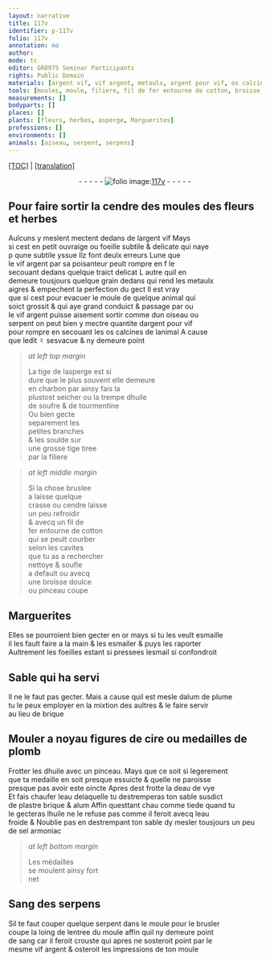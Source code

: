 ```yaml
---
layout: narrative
title: 117v
identifier: p-117v
folio: 117v
annotation: no
author:
mode: tc
editor: GR8975 Seminar Participants
rights: Public Domain
materials: [argent vif, vif argent, metaulx, argent pour vif, os calcines de lanimal, ☿, charbon, huile de soufre, tourmentine, soulde, cendre, fil de fer, cotton, or, esmaille, esmailer, esmail, alum de plume, brique, cire, plomb, huile, eau de vye, eau, plastre, alum, sel armoniac, Sang des serpens, sang]
tools: [moules, moule, filiere, fil de fer entourne de cotton, broisse, pinceau]
measurements: []
bodyparts: []
places: []
plants: [fleurs, herbes, asperge, Marguerites]
professions: []
environments: []
animals: [oiseau, serpent, serpens]
---
```


<p><a href="{{ site.baseurl }}/diplomatic/">[TOC]</a> | <a href="{{ site.baseurl }}/texts/p-117v_tl/" target="_blank">[translation]</a></p><div class="folio" align="center">- - - - - <a href="http://gallica.bnf.fr/ark:/12148/btv1b10500001g/f240.image" target="_blank"><img src="https://cu-mkp.github.io/2017-workshop-edition/assets/photo-icon.png" alt="folio image: " style="display:inline-block; margin-bottom:-3px;"/>117v</a> - - - - - </div>  
  

## Pour faire sortir la cendre des <span class="tl">moules</span> des <span class="pa">fleurs</span> et <span class="pa">herbes</span>

 
Aulcuns y <span class="del">meslent</span> mectent dedans de l<span class="m">argent vif</span> Mays<br/> si cest en petit ouvraige ou foeille subtile & delicate qui naye<br/> <span class="del">p</span> qune subtile yssue Ilz font deulx erreurs Lune que<br/> le <span class="m">vif argent</span> par sa poisanteur peult rompre en <span class="del">f</span> le<br/> secouant dedans quelque traict delicat L autre quil en<br/> demeure tousjours quelque grain dedans qui rend les <span class="m">metaulx</span><br/> aigres & empechent la perfection du gect Il est vray<br/> que si cest pour evacuer le <span class="tl">moule</span> de quelque animal qui<br/> soict grossit & qui aye grand conduict & passage par ou<br/> le <span class="m">vif argent</span> puisse aisement sortir comme dun <span class="al">oiseau</span> ou<br/> <span class="al">serpent</span> on peut bien y mectre quantite d<span class="m">argent <span class="del">pour</span> vif</span><br/> pour rompre en secouant les <span class="m">os calcines de lanimal</span> A cause<br/> que ledit <span class="m">☿</span> sesvacue & ny demeure point
 
> *at left top margin*
> 
> 
>   La tige de l<span class="pa">asperge</span> est si<br/> dure que le plus souvent elle demeure<br/> en <span class="m">charbon</span> par ainsy fais la<br/> plustost seicher ou la trempe d<span class="m">huile<br/> de soufre</span> & de <span class="m">tourmentine</span><br/> Ou bien gecte<br/> separement les<br/> petites branches<br/> & les <span class="m">soulde</span> sur<br/> une grosse tige tiree<br/> par la <span class="tl">filiere</span>
 
> *at left middle margin*
> 
> 
>   Si la chose bruslee<br/> a laisse quelque<br/> crasse ou <span class="m">cendre</span> laisse<br/> un peu refroidir<br/> & avecq un <span class="tl"><span class="m">fil de<br/> fer</span> entourne de <span class="m">cotton</span></span><br/> qui se peult courber<br/> selon les cavites<br/> que tu as a rechercher<br/> nettoye & soufle<br/> a default ou avecq<br/> une <span class="tl">broisse</span> doulce<br/> ou <span class="tl">pinceau</span> coupe
 
 
  

## <span class="pa">Marguerites</span>

 
Elles se pourroient bien gecter en <span class="m">or</span> mays si tu les veult <span class="m">esmaille</span><br/> il les fault faire a la main & les <span class="m">esmailer</span> & puys les raporter<br/> Aultrement les foeilles estant si pressees l<span class="m">esmail</span> si confondroit
 
 
  

## Sable qui ha servi

 
Il ne le faut pas gecter. Mais a cause quil est mesle d<span class="m">alum de plume</span><br/> tu le peux employer en la mixtion des aultres & le faire servir<br/> au lieu de <span class="m">brique</span>
 
 
  

## Mouler a noyau figures de <span class="m">cire</span> ou medailles de <span class="m">plomb</span>

 
Frotter les d<span class="m">huile</span> avec un <span class="tl">pinceau</span>. Mays que ce soit si legerement<br/> que ta medaille en soit presque essuicte & quelle ne paroisse<br/> presque pas avoir este oincte Apres <span class="del">dest</span> frotte la d<span class="m">eau de vye</span><br/> Et fais chaufer l<span class="m">eau</span> delaquelle tu destremperas ton sable susdict<br/> de <span class="m">plastre</span> <span class="m">brique</span> & <span class="m">alum</span> Affin questtant <span class="del">chau</span> comme tiede quand tu<br/> le gecteras l<span class="m">huile</span> ne le refuse pas comme il feroit avecq l<span class="m">eau</span><br/> froide <span class="add">& Noublie pas en destrempant ton sable dy mesler tousjours un peu<br/> de <span class="m">sel armoniac</span></span>
 
> *at left bottom margin*
> 
> 
>   Les médailles<br/> se moulent ainsy fort<br/> net
 
 
  

## <span class="m">Sang des <span class="al">serpens</span></span>

 
Sil te faut couper quelque <span class="al">serpent</span> dans le <span class="tl">moule</span> pour le brusler<br/> coupe la loing de lentree du <span class="tl">moule</span> affin quil ny demeure point<br/> de <span class="m">sang</span> car il feroit crouste qui apres ne sosteroit point par le<br/> mesme <span class="m">vif argent</span> & osteroit les impressions de ton <span class="tl">moule</span>
 
